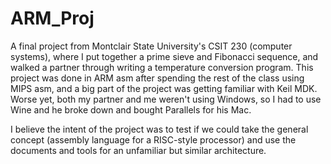 # ARM_Proj
A final project from Montclair State University's CSIT  230 (computer systems), where I put together a prime sieve and Fibonacci sequence, and walked a partner through writing a temperature conversion program.  This project was done in ARM asm after spending the rest of the class using MIPS asm, and a big part of the project was getting familiar with Keil MDK.  Worse yet, both my partner and me weren't using Windows, so I had to use Wine and he broke down and bought Parallels for his Mac.

I believe the intent of the project was to test if we could take the general concept (assembly language for a RISC-style processor) and use the documents and tools for an unfamiliar but similar architecture.

